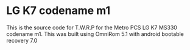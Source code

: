 # LG K7 codename m1
This is the source code for T.W.R.P for the Metro PCS LG K7 MS330 codename m1. 
This was built using OmniRom 5.1 with android bootable recovery 7.0 
